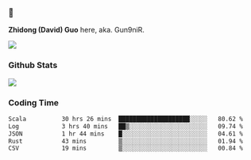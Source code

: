 ### 👋 

**Zhidong (David) Guo** here, aka. Gun9niR.

![](https://komarev.com/ghpvc/?username=Gun9niR&label=Total+Views)

### Github Stats

<img src="https://github-readme-stats.vercel.app/api?username=Gun9niR&count_private=true&show_icons=true&theme=vue-dark&hide_title=true">

### Coding Time

<!--START_SECTION:waka-->

```txt
Scala          30 hrs 26 mins  ████████████████████░░░░░   80.62 %
Log            3 hrs 40 mins   ██▒░░░░░░░░░░░░░░░░░░░░░░   09.74 %
JSON           1 hr 44 mins    █░░░░░░░░░░░░░░░░░░░░░░░░   04.61 %
Rust           43 mins         ▒░░░░░░░░░░░░░░░░░░░░░░░░   01.94 %
CSV            19 mins         ▒░░░░░░░░░░░░░░░░░░░░░░░░   00.84 %
```

<!--END_SECTION:waka-->
